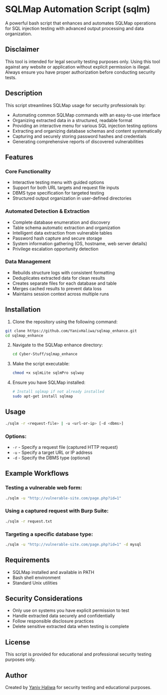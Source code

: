 # SQLMap Automation Script (sqlm)

A powerful bash script that enhances and automates SQLMap operations for SQL injection testing with advanced output processing and data organization.

## Disclaimer

This tool is intended for legal security testing purposes only. Using this tool against any website or application without explicit permission is illegal. Always ensure you have proper authorization before conducting security tests.

## Description

This script streamlines SQLMap usage for security professionals by:

- Automating common SQLMap commands with an easy-to-use interface
- Organizing extracted data in a structured, readable format
- Providing an interactive menu for various SQL injection testing options
- Extracting and organizing database schemas and content systematically
- Capturing and securely storing password hashes and credentials
- Generating comprehensive reports of discovered vulnerabilities

## Features

### Core Functionality
- Interactive testing menu with guided options
- Support for both URL targets and request file inputs
- DBMS type specification for targeted testing
- Structured output organization in user-defined directories

### Automated Detection & Extraction
- Complete database enumeration and discovery
- Table schema automatic extraction and organization
- Intelligent data extraction from vulnerable tables
- Password hash capture and secure storage
- System information gathering (OS, hostname, web server details)
- Privilege escalation opportunity detection

### Data Management
- Rebuilds structure logs with consistent formatting
- Deduplicates extracted data for clean results
- Creates separate files for each database and table
- Merges cached results to prevent data loss
- Maintains session context across multiple runs

## Installation

1. Clone the repository using the following command:

```bash
git clone https://github.com/YanivHaliwa/sqlmap_enhance.git
cd sqlmap_enhance
```

2. Navigate to the SQLMap enhance directory:
   ```bash
   cd Cyber-Stuff/sqlmap_enhance
   ```

3. Make the script executable:
   ```bash
   chmod +x sqlmLite sqlmPro sqlway
   ```
 

4. Ensure you have SQLMap installed:
   ```bash
   # Install sqlmap if not already installed
   sudo apt-get install sqlmap
   ```

## Usage

```bash
./sqlm -r <request-file> | -u <url-or-ip> [-d <dbms>]
```

### Options:
- `-r` - Specify a request file (captured HTTP request)
- `-u` - Specify a target URL or IP address
- `-d` - Specify the DBMS type (optional)

## Example Workflows

### Testing a vulnerable web form:
```bash
./sqlm -u "http://vulnerable-site.com/page.php?id=1"
```

### Using a captured request with Burp Suite:
```bash
./sqlm -r request.txt
```

### Targeting a specific database type:
```bash
./sqlm -u "http://vulnerable-site.com/page.php?id=1" -d mysql
```

## Requirements

- SQLMap installed and available in PATH
- Bash shell environment
- Standard Unix utilities

## Security Considerations

- Only use on systems you have explicit permission to test
- Handle extracted data securely and confidentially
- Follow responsible disclosure practices
- Delete sensitive extracted data when testing is complete

## License

This script is provided for educational and professional security testing purposes only.

## Author

Created by [Yaniv Haliwa](https://github.com/YanivHaliwa) for security testing and educational purposes.
